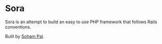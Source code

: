 # Sora

Sora is an attempt to build an easy to use PHP framework that follows Rails conventions.

Built by [Soham Pal](http://facebook.com/soham).
